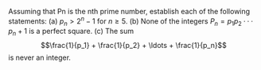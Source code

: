 Assuming that Pn is the nth prime number, establish each of the following statements:
(a) $p_n > 2^n - 1$ for $n \geq{5}$.
(b) None of the integers $P_n = p_1p_2···p_n + 1$ is a perfect square.
(c) The sum
$$\frac{1}{p_1} + \frac{1}{p_2} + \ldots + \frac{1}{p_n}$$
is never an integer.